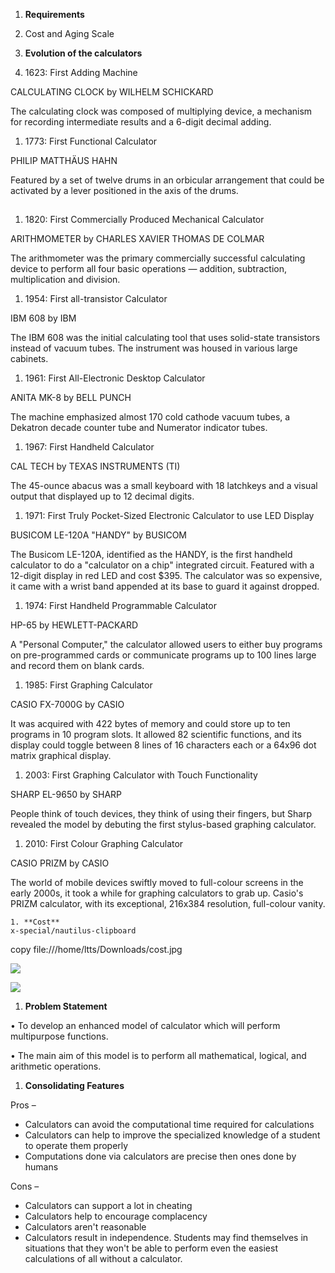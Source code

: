 1.  **Requirements**
  
  1. Cost and Aging Scale

1. **Evolution of the calculators**

  1. 1623: First Adding Machine

CALCULATING CLOCK by WILHELM SCHICKARD

The calculating clock was composed of multiplying device, a mechanism for recording intermediate results and a 6-digit decimal adding.

1. 1773: First Functional Calculator

PHILIP MATTHÄUS HAHN

Featured by a set of twelve drums in an orbicular arrangement that could be activated by a lever positioned in the axis of the drums.

##


1. 1820: First Commercially Produced Mechanical Calculator

ARITHMOMETER by CHARLES XAVIER THOMAS DE COLMAR

The arithmometer was the primary commercially successful calculating device to perform all four basic operations — addition, subtraction, multiplication and division.

1. 1954: First all-transistor Calculator

IBM 608 by IBM

The IBM 608 was the initial calculating tool that uses solid-state transistors instead of vacuum tubes. The instrument was housed in various large cabinets.

1. 1961: First All-Electronic Desktop Calculator

ANITA MK-8 by BELL PUNCH

The machine emphasized almost 170 cold cathode vacuum tubes, a Dekatron decade counter tube and Numerator indicator tubes.

1. 1967: First Handheld Calculator

 CAL TECH by TEXAS INSTRUMENTS (TI)

The 45-ounce abacus was a small keyboard with 18 latchkeys and a visual output that displayed up to 12 decimal digits.

1. 1971: First Truly Pocket-Sized Electronic Calculator to use LED Display

BUSICOM LE-120A &quot;HANDY&quot; by BUSICOM

The Busicom LE-120A, identified as the HANDY, is the first handheld calculator to do a &quot;calculator on a chip&quot; integrated circuit. Featured with a 12-digit display in red LED and cost $395. The calculator was so expensive, it came with a wrist band appended at its base to guard it against dropped.

1. 1974: First Handheld Programmable Calculator

HP-65 by HEWLETT-PACKARD

A &quot;Personal Computer,&quot; the calculator allowed users to either buy programs on pre-programmed cards or communicate programs up to 100 lines large and record them on blank cards.

1. 1985: First Graphing Calculator

CASIO FX-7000G by CASIO

It was acquired with 422 bytes of memory and could store up to ten programs in 10 program slots. It allowed 82 scientific functions, and its display could toggle between 8 lines of 16 characters each or a 64x96 dot matrix graphical display.

1. 2003: First Graphing Calculator with Touch Functionality

SHARP EL-9650 by SHARP

People think of touch devices, they think of using their fingers, but Sharp revealed the model by debuting the first stylus-based graphing calculator.

1. 2010: First Colour Graphing Calculator

CASIO PRIZM by CASIO

The world of mobile devices swiftly moved to full-colour screens in the early 2000s, it took a while for graphing calculators to grab up. Casio&#39;s PRIZM calculator, with its exceptional, 216x384 resolution, full-colour vanity.

    1. **Cost**
    x-special/nautilus-clipboard
copy
file:///home/ltts/Downloads/cost.jpg

![](RackMultipart20210206-4-7jsi93_html_e603ed838aa9f89c.gif)

![](RackMultipart20210206-4-7jsi93_html_15ac97c2655bd7fb.png)

1. **Problem Statement**

• To develop an enhanced model of calculator which will perform multipurpose functions.

• The main aim of this model is to perform all mathematical, logical, and arithmetic operations.

1. **Consolidating Features**

Pros –

- Calculators can avoid the computational time required for calculations
- Calculators can help to improve the specialized knowledge of a student to operate them properly
- Computations done via calculators are precise then ones done by humans

Cons –

- Calculators can support a lot in cheating
- Calculators help to encourage complacency
- Calculators aren&#39;t reasonable
- Calculators result in independence. Students may find themselves in situations that they won&#39;t be able to perform even the easiest calculations of all without a calculator.
